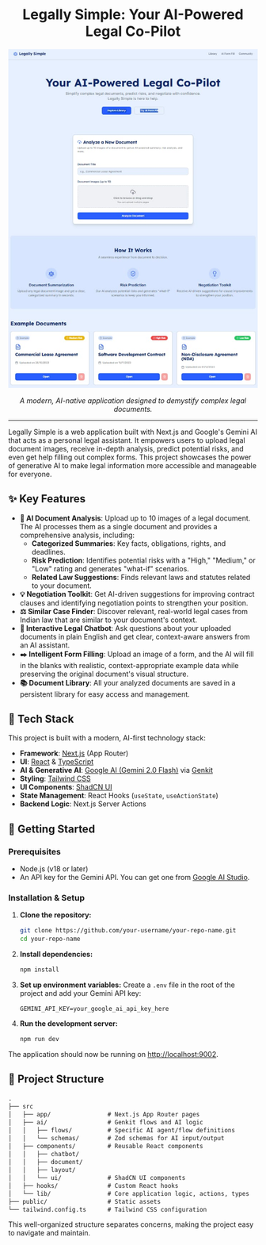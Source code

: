 <h1 align="center">Legally Simple: Your AI-Powered Legal Co-Pilot</h1>

*<p align="center">![Legally Simple Demo](public/demo.jpg)</p>*
*<p align="center">A modern, AI-native application designed to demystify complex legal documents.</p>*

---

Legally Simple is a web application built with Next.js and Google's Gemini AI that acts as a personal legal assistant. It empowers users to upload legal document images, receive in-depth analysis, predict potential risks, and even get help filling out complex forms. This project showcases the power of generative AI to make legal information more accessible and manageable for everyone.

## ✨ Key Features

- **📄 AI Document Analysis**: Upload up to 10 images of a legal document. The AI processes them as a single document and provides a comprehensive analysis, including:
  - **Categorized Summaries**: Key facts, obligations, rights, and deadlines.
  - **Risk Prediction**: Identifies potential risks with a "High," "Medium," or "Low" rating and generates "what-if" scenarios.
  - **Related Law Suggestions**: Finds relevant laws and statutes related to your document.
- **💡 Negotiation Toolkit**: Get AI-driven suggestions for improving contract clauses and identifying negotiation points to strengthen your position.
- **⚖️ Similar Case Finder**: Discover relevant, real-world legal cases from Indian law that are similar to your document's context.
- **🤖 Interactive Legal Chatbot**: Ask questions about your uploaded documents in plain English and get clear, context-aware answers from an AI assistant.
- **✒️ Intelligent Form Filling**: Upload an image of a form, and the AI will fill in the blanks with realistic, context-appropriate example data while preserving the original document's visual structure.
- **📚 Document Library**: All your analyzed documents are saved in a persistent library for easy access and management.

## 🚀 Tech Stack

This project is built with a modern, AI-first technology stack:

- **Framework**: [Next.js](https://nextjs.org/) (App Router)
- **UI**: [React](https://react.dev/) & [TypeScript](https://www.typescriptlang.org/)
- **AI & Generative AI**: [Google AI (Gemini 2.0 Flash)](https://ai.google.dev/) via [Genkit](https://firebase.google.com/docs/genkit)
- **Styling**: [Tailwind CSS](https://tailwindcss.com/)
- **UI Components**: [ShadCN UI](https://ui.shadcn.com/)
- **State Management**: React Hooks (`useState`, `useActionState`)
- **Backend Logic**: Next.js Server Actions

## 🔧 Getting Started

### Prerequisites

- Node.js (v18 or later)
- An API key for the Gemini API. You can get one from [Google AI Studio](https://aistudio.google.com/app/apikey).

### Installation & Setup

1.  **Clone the repository:**
    ```bash
    git clone https://github.com/your-username/your-repo-name.git
    cd your-repo-name
    ```

2.  **Install dependencies:**
    ```bash
    npm install
    ```

3.  **Set up environment variables:**
    Create a `.env` file in the root of the project and add your Gemini API key:
    ```env
    GEMINI_API_KEY=your_google_ai_api_key_here
    ```

4.  **Run the development server:**
    ```bash
    npm run dev
    ```

The application should now be running on [http://localhost:9002](http://localhost:9002).

## 📂 Project Structure

```
.
├── src
│   ├── app/                # Next.js App Router pages
│   ├── ai/                 # Genkit flows and AI logic
│   │   ├── flows/          # Specific AI agent/flow definitions
│   │   └── schemas/        # Zod schemas for AI input/output
│   ├── components/         # Reusable React components
│   │   ├── chatbot/
│   │   ├── document/
│   │   ├── layout/
│   │   └── ui/             # ShadCN UI components
│   ├── hooks/              # Custom React hooks
│   └── lib/                # Core application logic, actions, types
├── public/                 # Static assets
└── tailwind.config.ts      # Tailwind CSS configuration
```

This well-organized structure separates concerns, making the project easy to navigate and maintain.

